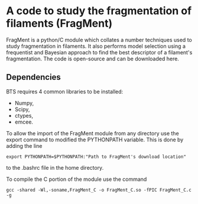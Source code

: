 # A code to study the fragmentation of filaments (FragMent)

FragMent is a python/C module which collates a number techniques used to study fragmentation in filaments. It also performs model selection using a frequentist and Bayesian approach to find the best descriptor of a filament's fragmentation. The code is open-source and can be downloaded here. 

## Dependencies 

BTS requires 4 common libraries to be installed:

* Numpy,
* Scipy,
* ctypes,
* emcee. 

To allow the import of the FragMent module from any directory use the export command to modified the PYTHONPATH variable. This is done by adding the line

```
export PYTHONPATH=$PYTHONPATH:"Path to FragMent's download location"
```
to the .bashrc file in the home directory.

To compile the C portion of the module use the command

```
gcc -shared -Wl,-soname,FragMent_C -o FragMent_C.so -fPIC FragMent_C.c -g
```
